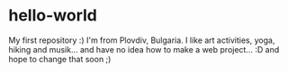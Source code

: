# hello-world
My first repository :)
I'm from Plovdiv, Bulgaria. I like art activities, yoga, hiking and musik... and have no idea how to make a web project... :D and hope to change that soon ;)
